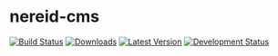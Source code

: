 nereid-cms
==========

[![Build Status](https://travis-ci.org/openlabs/nereid-cms.svg?branch=develop)](https://travis-ci.org/openlabs/nereid-cms)
[![Downloads](https://pypip.in/download/trytond_nereid_cms/badge.svg)](https://pypi.python.org/pypi/trytond_nereid_cms/)
[![Latest Version](https://pypip.in/version/trytond_nereid_cms/badge.svg)](https://pypi.python.org/pypi/trytond_nereid_cms/)
[![Development Status](https://pypip.in/status/trytond_nereid_cms/badge.svg)](https://pypi.python.org/pypi/trytond_nereid_cms/)
